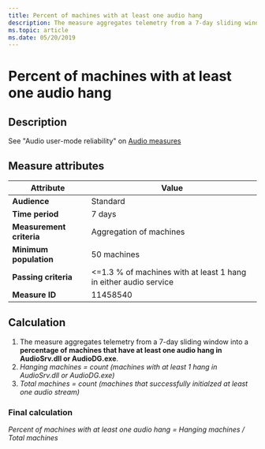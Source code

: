 ```yaml
---
title: Percent of machines with at least one audio hang
description: The measure aggregates telemetry from a 7-day sliding window into a percentage of machines that have at least one audio hang in AudioSrv.dll or AudioDG.exe
ms.topic: article
ms.date: 05/20/2019
---
```


# Percent of machines with at least one audio hang

## Description

See "Audio user-mode reliability" on [Audio measures](audio-measures.md)

## Measure attributes

|Attribute|Value|
|----|----|
|**Audience**|Standard|
|**Time period**|7 days|
|**Measurement criteria**|Aggregation of machines|
|**Minimum population**|50 machines|
|**Passing criteria**|<=1.3 % of machines with at least 1 hang in either audio service|
|**Measure ID**|11458540|

## Calculation

1. The measure aggregates telemetry from a 7-day sliding window into a **percentage of machines that have at least one audio hang in AudioSrv.dll or AudioDG.exe**.
2. *Hanging machines = count (machines with at least 1 hang in AudioSrv.dll or AudioDG.exe)*
3. *Total machines = count (machines that successfully initialzed at least one audio stream)*

### Final calculation

*Percent of machines with at least one audio hang = Hanging machines / Total machines*

